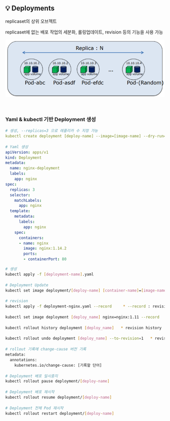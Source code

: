 ## **💡 Deployments**

replicaset의 상위 오브젝트

replicaset에 없는 배포 작업의 세분화, 롤링업데이트, revision 등의 기능을 사용 가능

![img](https://raw.githubusercontent.com/spacedustz/Obsidian-Image-Server/main/img/k8s_deployment.png) 

<br>

### **Yaml & kubectl 기반 Deployment 생성**

```yaml
# 생성, --replicas=3 으로 레플리카 수 지정 가능
kubectl create deployment [deploy-name] --image=[image-name] --dry-run=client -o yaml > [yaml-name]

# Yaml 생성
apiVersion: apps/v1
kind: Deployment
metadata:
  name: nginx-deployment
  labels:
    app: nginx
spec:
  replicas: 3
  selector:
    matchLabels:
      app: nginx
  template:
    metadata:
      labels:
        app: nginx
    spec:
      containers:
      - name: nginx
        image: nginx:1.14.2
        ports:
        - containerPort: 80
```

```bash
# 생성
kubectl apply -f [deployment-name].yaml

# Deployment Update
kubectl set image deployment/[deploy-name] [container-name]=[image-name]:[version]

# revision
kubectl apply -f deployment-nginx.yaml --record     * --record : revision Enable

kubectl set image deployment [deploy_name] nginx=nginx:1.11 --record   * update image & revision

kubectl rollout history deployment [deploy_name]   * revision history   1 전 / 2 최근

kubectl rollout undo deployment [deploy_name] --to-revision=1   * revision 1번으로 rolling update

# rollout 기록에 change-cause 버전 기록
metadata:
  annotations:
    kubernetes.io/change-cause: [기록할 단어]
    
# Deployment 배포 일시중지
kubectl rollout pause deployment/[deploy-name]

# Deployment 배포 재시작
kubectl rollout resume deployment/[deploy-name]

# Deployment 전체 Pod 재시작
kubectl rollout restart deployment/[deploy-name]
```


